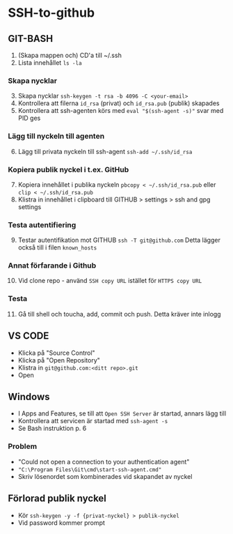 # SSH-to-github

## GIT-BASH

1. (Skapa mappen och) CD'a till ~/.ssh
2. Lista innehållet ```ls -la```

### Skapa nycklar

3. Skapa nycklar ```ssh-keygen -t rsa -b 4096 -C <your-email>```
4. Kontrollera att filerna ```id_rsa``` (privat) och ```id_rsa.pub``` (publik) skapades
5. Kontrollera att ssh-agenten körs med ```eval "$(ssh-agent -s)"``` svar med PID ges

### Lägg till nyckeln till agenten

6. Lägg till privata nyckeln till ssh-agent ```ssh-add ~/.ssh/id_rsa```

### Kopiera publik nyckel i t.ex. GitHub

7. Kopiera innehållet i publika nyckeln ```pbcopy < ~/.ssh/id_rsa.pub``` eller ```clip < ~/.ssh/id_rsa.pub```
8. Klistra in innehållet i clipboard till GITHUB > settings > ssh and gpg settings

### Testa autentifiering

9.  Testar autentifikation mot GITHUB ```ssh -T git@github.com``` Detta lägger också till i filen ```known_hosts```

### Annat förfarande i Github

10. Vid clone repo - använd ```SSH copy URL``` istället för ```HTTPS copy URL```

### Testa

11. Gå till shell och toucha, add, commit och push. Detta kräver inte inlogg

## VS CODE

* Klicka på "Source Control"
* Klicka på "Open Repository"
* Klistra in ```git@github.com:<ditt repo>.git```
* Open

## Windows

* I Apps and Features, se till att ```Open SSH Server``` är startad, annars lägg till
* Kontrollera att servicen är startad med ```ssh-agent -s```
* Se Bash instruktion p. 6

### Problem

* "Could not open a connection to your authentication agent"
* ```"C:\Program Files\Git\cmd\start-ssh-agent.cmd"``` 
* Skriv lösenordet som kombinerades vid skapandet av nyckel

## Förlorad publik nyckel

* Kör ```ssh-keygen -y -f {privat-nyckel} > publik-nyckel```
* Vid password kommer prompt
